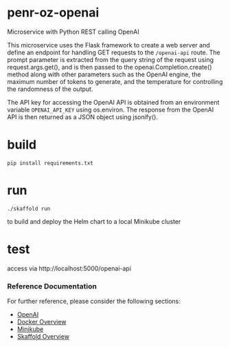 # penr-oz-openai
Microservice with Python REST calling OpenAI

This microservice uses the Flask framework to create a web server and define an endpoint 
for handling GET requests to the `/openai-api` route. The prompt parameter is extracted from 
the query string of the request using request.args.get(), and is then passed to the 
openai.Completion.create() method along with other parameters such as the OpenAI engine, 
the maximum number of tokens to generate, and the temperature for controlling the randomness 
of the output.

The API key for accessing the OpenAI API is obtained from an environment variable 
`OPENAI_API_KEY` using os.environ. The response from the OpenAI API is then returned 
as a JSON object using jsonify().

# build
```shell
pip install requirements.txt
```

# run
```shell
./skaffold run
```
 to build and deploy the Helm chart to a local Minikube cluster

# test
access via http://localhost:5000/openai-api

### Reference Documentation
For further reference, please consider the following sections:

* [OpenAI](https://chat.openai.com/)
* [Docker Overview](https://docs.docker.com/get-started/overview/)
* [Minikube](https://minikube.sigs.k8s.io/docs/start/)
* [Skaffold Overview](https://skaffold.dev/)
